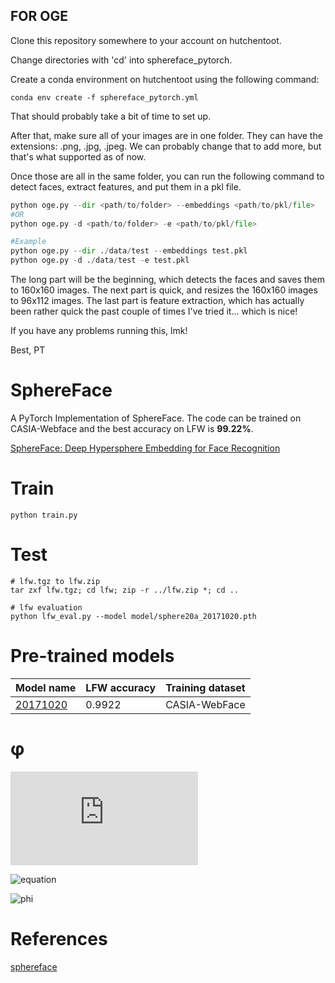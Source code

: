 ## FOR OGE

Clone this repository somewhere to your account on hutchentoot.

Change directories with 'cd' into sphereface\_pytorch.

Create a conda environment on hutchentoot using the following command:
```
conda env create -f sphereface_pytorch.yml
```

That should probably take a bit of time to set up.

After that, make sure all of your images are in one folder. They can have the extensions: .png, .jpg, .jpeg.
We can probably change that to add more, but that's what supported as of now.

Once those are all in the same folder, you can run the following command to detect faces, extract features, and put them in a pkl file.

```python
python oge.py --dir <path/to/folder> --embeddings <path/to/pkl/file>
#OR
python oge.py -d <path/to/folder> -e <path/to/pkl/file>

#Example
python oge.py --dir ./data/test --embeddings test.pkl
python oge.py -d ./data/test -e test.pkl
```

The long part will be the beginning, which detects the faces and saves them to 160x160 images.
The next part is quick, and resizes the 160x160 images to 96x112 images.
The last part is feature extraction, which has actually been rather quick the past couple of times I've tried it... which is nice!

If you have any problems running this, lmk! 

Best,
PT



# SphereFace
A PyTorch Implementation of SphereFace.
The code can be trained on CASIA-Webface and the best accuracy on LFW is **99.22%**.

[SphereFace: Deep Hypersphere Embedding for Face Recognition](https://arxiv.org/abs/1704.08063)

# Train
```
python train.py
```

# Test
```
# lfw.tgz to lfw.zip
tar zxf lfw.tgz; cd lfw; zip -r ../lfw.zip *; cd ..

# lfw evaluation
python lfw_eval.py --model model/sphere20a_20171020.pth
```

# Pre-trained models
| Model name      | LFW accuracy | Training dataset |
|-----------------|--------------|------------------|
| [20171020](model/sphere20a_20171020.7z) | 0.9922 | CASIA-WebFace |

# φ
![equation](https://latex.codecogs.com/gif.latex?phi%28x%29%3D%5Cleft%28-1%5Cright%29%5Ek%5Ccdot%20%5Ccos%20%5Cleft%28x%5Cright%29-2%5Ccdot%20k)

![equation](https://latex.codecogs.com/gif.latex?myphi(x)=1-\frac{x^2}{2!}+\frac{x^4}{4!}-\frac{x^6}{6!}+\frac{x^8}{8!}-\frac{x^9}{9!})

![phi](images/phi.png)

# References
[sphereface](https://github.com/wy1iu/sphereface)
